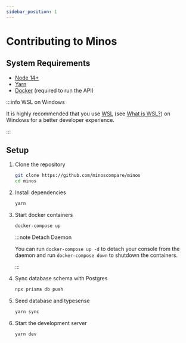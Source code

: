 ```yaml
---
sidebar_position: 1
---
```


# Contributing to Minos

## System Requirements

- [Node 14+](https://nodejs.org/en/)
- [Yarn](https://classic.yarnpkg.com/lang/en/docs/install/)
- [Docker](https://docs.docker.com/get-docker/) (required to run the API)

:::info WSL on Windows

It is highly recommended that you use [WSL](https://docs.microsoft.com/en-us/windows/wsl/install)
(see [What is WSL?](https://docs.microsoft.com/en-us/windows/wsl/about))
on Windows for a better developer experience.

:::

## Setup

1. Clone the repository

   ```bash
   git clone https://github.com/minoscompare/minos
   cd minos
   ```

2. Install dependencies

   ```bash
   yarn
   ```

3. Start docker containers

   ```bash
   docker-compose up
   ```

   :::note Detach Daemon

   You can run `docker-compose up -d` to detach your console from the daemon and run `docker-compose down` to shutdown
   the containers.

   :::

4. Sync database schema with Postgres

   ```bash
   npx prisma db push
   ```

5. Seed database and typesense

   ```bash
   yarn sync
   ```

6. Start the development server
   ```bash
   yarn dev
   ```
